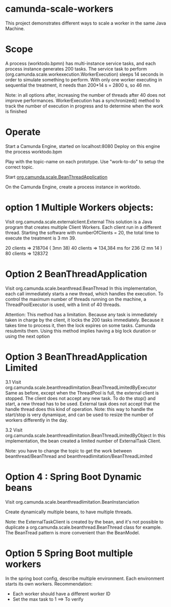 # camunda-scale-workers
This project demonstrates different ways to scale a worker in the same Java Machine.

# Scope
A process (worktodo.bpmn) has multi-instance service tasks, and each process instance generates 200 tasks.
The service task to perform (org.camunda.scale.workexecution.WorkerExecution) sleeps 14 seconds in order to simulate something to perform.
With only one worker executing in sequential the treatment, it needs than 200*14 s = 2800 s, so 46 mn.


Note: in all options after, increasing the number of threads after 40 does not improve performances. 
WorkerExecution has a synchronized() method to track the number of execution in progress and to determine when the work is finished


# Operate

Start a Camunda Engine, started on localhost:8080 
Deploy on this engine the process worktodo.bpm

Play with the topic-name on each prototype. Use "work-to-do" to setup the correct topic.

Start [org.camunda.scale.BeanThreadApplication](https://github.com/camunda-consulting/camunda-scale-workers/blob/main/src/main/java/org/camunda/scale/BeanThreadApplication.java) 


On the Camunda Engine, create a process instance in worktodo.

# option 1 Multiple Workers objects:

Visit org.camunda.scale.externalclient.External
This solution is a Java program that creates multiple Client Workers.
Each client run in a different thread.
Starting the software with numberOfClients = 20, the total time to execute the treatment is 3 mn 39.


20 clients => 218704 ( 3mn 38)
40 clients => 134,384 ms for 236 (2 mn 14 )
80 clients => 128372

# Option 2 BeanThreadApplication
Visit org.camunda.scale.beanthread.BeanThread
In this implementation, each call immediately starts a new thread, which handles the execution.
To control the maximum number of threads running on the machine, a ThreadPoolExecutor is used, with a limit of 40 threads.

Attention: This method has a limitation. Because any task is immediately taken in charge by the client, it locks the 200 tasks immediately. Because it takes time to process it, then the lock expires on some tasks. Camunda resubmits them.
Using this method implies having a big lock duration or using the next option

# Option 3 BeanThreadApplication Limited
3.1 Visit org.camunda.scale.beanthreadlimitation.BeanThreadLimitedByExecutor
Same as before, except when the ThreadPool is full, the external client is stopped. The client does not accept any new task.
To do the stop() and start, a new thread has to be used. External task does not accept that the handle thread does this kind of operation.
Note: this way to handle the start/stop is very dynamique, and can be used to resize the number of workers differently in the day. 

3.2 Visit org.camunda.scale.beanthreadlimitation.BeanThreadLimitedByObject
In this implementation, the bean created a limited number of ExternalTask Client.

Note: you have to change the topic to get the work between beanthread/BeanThread and beanthreadlimitation/BeanThreadLimited

# Option 4 : Spring Boot Dynamic beans
Visit org.camunda.scale.beanthreadlimitation.BeanInstanciation 

Create dynamically multiple beans, to have multiple threads.

Note: the ExternalTaskClient is created by the bean, and it's not possible to duplicate a org.camunda.scale.beanthread.BeanThread class for example.
The BeanTread pattern is more convenient than the BeanModel.

# Option 5 Spring Boot multiple workers
In the spring boot config, describe multiple environment. Each environment starts its own workers.
Recommendation:
* Each worker should have a different worker ID
* Set the max task to 1
  ==> To verify
